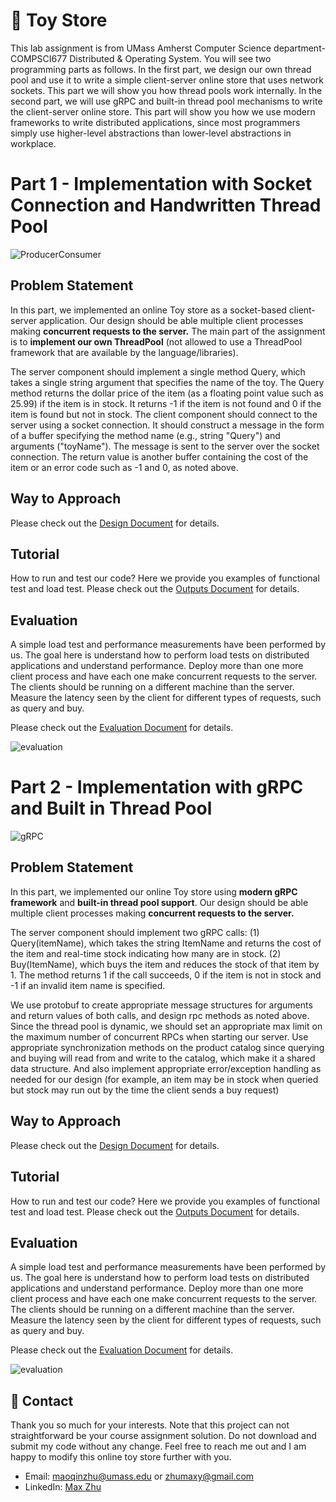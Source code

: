 # :elephant: Toy Store
This lab assignment is from UMass Amherst Computer Science department- COMPSCI677 Distributed & Operating System. You will see two programming parts as follows. In the first part, we design our own thread pool and use it to write a simple client-server online store that uses network sockets. This part we will show you how thread pools work internally. In the second part, we will use gRPC and built-in thread pool mechanisms to write the client-server online store. This part will show you how we use modern frameworks to write distributed applications, since most programmers simply use higher-level abstractions than lower-level abstractions in workplace.



# Part 1 - Implementation with Socket Connection and Handwritten Thread Pool
![ProducerConsumer](https://github.com/MaxyZhu75/Toy-Store/blob/main/summary/figures/part1/ProducerConsumer.jpg)

## Problem Statement
In this part, we implemented an online Toy store as a socket-based client-server application. Our design should be able multiple client processes making **concurrent requests to the server.** The main part of the assignment is to **implement our own ThreadPool** (not allowed to use a ThreadPool framework that are available by the language/libraries).

The server component should implement a single method Query, which takes a single string argument that specifies the name of the toy. The Query method returns the dollar price of the item (as a floating point value such as 25.99) if the item is in stock. It returns -1 if the item is not found and 0 if the item is found but not in stock. The client component should connect to the server using a socket connection. It should construct a message in the form of a buffer specifying the method name (e.g., string "Query") and arguments ("toyName"). The message is sent to the server over the socket connection. The return value is another buffer containing the cost of the item or an error code such as -1 and 0, as noted above.

## Way to Approach
Please check out the [Design Document](https://github.com/MaxyZhu75/Toy-Store/blob/main/summary/design/design%20document.pdf) for details.

## Tutorial
How to run and test our code? Here we provide you examples of functional test and load test. Please check out the [Outputs Document](https://github.com/MaxyZhu75/Toy-Store/blob/main/summary/outputs/output.pdf) for details.

## Evaluation
A simple load test and performance measurements have been performed by us. The goal here is understand how to perform load tests on distributed applications and understand performance. Deploy more than one more client process and have each one make concurrent requests to the server. The clients should be running on a different machine than the server. Measure the latency seen by the client for different types of requests, such as query and buy.

Please check out the [Evaluation Document](https://github.com/MaxyZhu75/Toy-Store/blob/main/summary/evaluation/evaluation%20document.pdf) for details.

![evaluation](https://github.com/MaxyZhu75/Toy-Store/blob/main/summary/figures/part1/evaluation.jpg)



# Part 2 - Implementation with gRPC and Built in Thread Pool
![gRPC](https://github.com/MaxyZhu75/Toy-Store/blob/main/summary/figures/part2/gRPC.jpg)

## Problem Statement
In this part, we implemented our online Toy store using **modern gRPC framework** and **built-in thread pool support**. Our design should be able multiple client processes making **concurrent requests to the server.**

The server component should implement two gRPC calls: (1) Query(itemName), which takes the string ItemName and returns the cost of the item and real-time stock indicating how many are in stock. (2) Buy(ItemName), which buys the item and reduces the stock of that item by 1. The method returns 1 if the call succeeds, 0 if the item is not in stock and -1 if an invalid item name is specified.

We use protobuf to create appropriate message structures for arguments and return values of both calls, and design rpc methods as noted above. Since the thread pool is dynamic, we should set an appropriate max limit on the maximum number of concurrent RPCs when starting our server. Use appropriate synchronization methods on the product catalog since querying and buying will read from and write to the catalog, which make it a shared data structure. And also implement appropriate error/exception handling as needed for our design (for example, an item may be in stock when queried but stock may run out by the time the client sends a buy request)

## Way to Approach
Please check out the [Design Document](https://github.com/MaxyZhu75/Toy-Store/blob/main/summary/design/design%20document.pdf) for details.

## Tutorial
How to run and test our code? Here we provide you examples of functional test and load test. Please check out the [Outputs Document](https://github.com/MaxyZhu75/Toy-Store/blob/main/summary/outputs/output.pdf) for details.

## Evaluation
A simple load test and performance measurements have been performed by us. The goal here is understand how to perform load tests on distributed applications and understand performance. Deploy more than one more client process and have each one make concurrent requests to the server. The clients should be running on a different machine than the server. Measure the latency seen by the client for different types of requests, such as query and buy.

Please check out the [Evaluation Document](https://github.com/MaxyZhu75/Toy-Store/blob/main/summary/evaluation/evaluation%20document.pdf) for details.

![evaluation](https://github.com/MaxyZhu75/Toy-Store/blob/main/summary/figures/part2/evaluation.jpg)



## :calling: Contact
Thank you so much for your interests. Note that this project can not straightforward be your course assignment solution. Do not download and submit my code without any change. Feel free to reach me out and I am happy to modify this online toy store further with you.
* Email: maoqinzhu@umass.edu or zhumaxy@gmail.com
* LinkedIn: [Max Zhu](https://www.linkedin.com/in/maoqin-zhu/)
